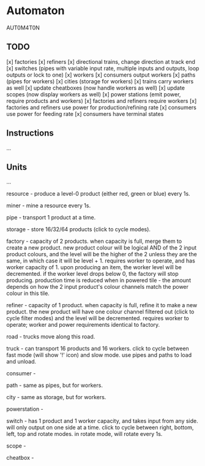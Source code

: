 # Automaton

AUT0M4T0N

## TODO

[x] factories
[x] refiners
[x] directional trains, change direction at track end
[x] switches (pipes with variable input rate, multiple inputs and outputs, loop outputs or lock to one)
[x] workers
[x] consumers output workers
[x] paths (pipes for workers)
[x] cities (storage for workers)
[x] trains carry workers as well
[x] update cheatboxes (now handle workers as well)
[x] update scopes (now display workers as well)
[x] power stations (emit power, require products and workers)
[x] factories and refiners require workers
[x] factories and refiners use power for production/refining rate
[x] consumers use power for feeding rate
[x] consumers have terminal states

## Instructions

...

## Units

...

resource - produce a level-0 product (either red, green or blue) every 1s.

miner - mine a resource every 1s.

pipe - transport 1 product at a time.

storage - store 16/32/64 products (click to cycle modes).

factory - capacity of 2 products. when capacity is full, merge them to create a new product. new product colour will be logical AND of the 2 input product colours, and the level will be the higher of the 2 unless they are the same, in which case it will be level + 1. requires worker to operate, and has worker capacity of 1. upon producing an item, the worker level will be decremented. if the worker level drops below 0, the factory will stop producing. production time is reduced when in powered tile - the amount depends on how the 2 input product's colour channels match the power colour in this tile.

refiner - capacity of 1 product. when capacity is full, refine it to make a new product. the new product will have one colour channel filtered out (click to cycle filter modes) and the level will be decremented. requires worker to operate; worker and power requirements identical to factory.

road - trucks move along this road.

truck - can transport 16 products and 16 workers. click to cycle between fast mode (will show '!' icon) and slow mode. use pipes and paths to load and unload.

consumer - 

path - same as pipes, but for workers.

city - same as storage, but for workers.

powerstation - 

switch - has 1 product and 1 worker capacity, and takes input from any side. will only output on one side at a time. click to cycle between right, bottom, left, top and rotate modes. in rotate mode, will rotate every 1s.

scope - 

cheatbox - 
